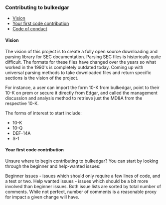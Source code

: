 ### Contributing to bulkedgar

- [Vision](#vision)
- [Your first code contribution](#firstcontrib)
- [Code of conduct](#coc)

#### Vision <a id='vision' />
The vision of this project is to create a fully open source downloading and parsing library for SEC documentation. Parsing SEC files is historically quite difficult. The formats for these files have changed over the years so what worked in the 1990's is completely outdated today. Coming up with universal parsing methods to take downloaded files and return specific sections is the vision of the project. 

For instance, a user can import the form 10-K from bulkedgar, point to their 10-K on prem or secure it directly from Edgar, and called the management discussion and analysis method to retrieve just the MD&A from the respective 10-K.

The forms of interest to start include:
- 10-K
- 10-Q
- DEF-14A
- S-1

#### Your first code contribution <a id='firstcontrib' />
Unsure where to begin contributing to bulkedgar? You can start by looking through the beginner and help-wanted issues:

Beginner issues - issues which should only require a few lines of code, and a test or two.
Help wanted issues - issues which should be a bit more involved than beginner issues.
Both issue lists are sorted by total number of comments. While not perfect, number of comments is a reasonable proxy for impact a given change will have.